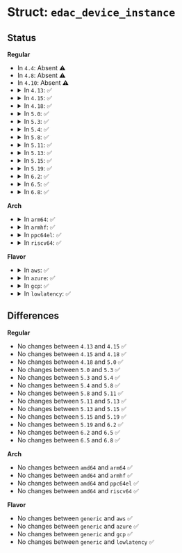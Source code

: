 # Struct: <code>edac_device_instance</code>

## Status
<b>Regular</b>
<ul>
<li>
In <code>4.4</code>: Absent ⚠️
</li>
<li>
In <code>4.8</code>: Absent ⚠️
</li>
<li>
In <code>4.10</code>: Absent ⚠️
</li>
<li>
<details>
<summary>In <code>4.13</code>: ✅</summary>

```c
struct edac_device_instance {
    struct edac_device_ctl_info *ctl;
    char name[35];
    struct edac_device_counter counters;
    u32 nr_blocks;
    struct edac_device_block *blocks;
    struct kobject kobj;
};
```
</details>
</li>
<li>
<details>
<summary>In <code>4.15</code>: ✅</summary>

```c
struct edac_device_instance {
    struct edac_device_ctl_info *ctl;
    char name[35];
    struct edac_device_counter counters;
    u32 nr_blocks;
    struct edac_device_block *blocks;
    struct kobject kobj;
};
```
</details>
</li>
<li>
<details>
<summary>In <code>4.18</code>: ✅</summary>

```c
struct edac_device_instance {
    struct edac_device_ctl_info *ctl;
    char name[35];
    struct edac_device_counter counters;
    u32 nr_blocks;
    struct edac_device_block *blocks;
    struct kobject kobj;
};
```
</details>
</li>
<li>
<details>
<summary>In <code>5.0</code>: ✅</summary>

```c
struct edac_device_instance {
    struct edac_device_ctl_info *ctl;
    char name[35];
    struct edac_device_counter counters;
    u32 nr_blocks;
    struct edac_device_block *blocks;
    struct kobject kobj;
};
```
</details>
</li>
<li>
<details>
<summary>In <code>5.3</code>: ✅</summary>

```c
struct edac_device_instance {
    struct edac_device_ctl_info *ctl;
    char name[35];
    struct edac_device_counter counters;
    u32 nr_blocks;
    struct edac_device_block *blocks;
    struct kobject kobj;
};
```
</details>
</li>
<li>
<details>
<summary>In <code>5.4</code>: ✅</summary>

```c
struct edac_device_instance {
    struct edac_device_ctl_info *ctl;
    char name[35];
    struct edac_device_counter counters;
    u32 nr_blocks;
    struct edac_device_block *blocks;
    struct kobject kobj;
};
```
</details>
</li>
<li>
<details>
<summary>In <code>5.8</code>: ✅</summary>

```c
struct edac_device_instance {
    struct edac_device_ctl_info *ctl;
    char name[35];
    struct edac_device_counter counters;
    u32 nr_blocks;
    struct edac_device_block *blocks;
    struct kobject kobj;
};
```
</details>
</li>
<li>
<details>
<summary>In <code>5.11</code>: ✅</summary>

```c
struct edac_device_instance {
    struct edac_device_ctl_info *ctl;
    char name[35];
    struct edac_device_counter counters;
    u32 nr_blocks;
    struct edac_device_block *blocks;
    struct kobject kobj;
};
```
</details>
</li>
<li>
<details>
<summary>In <code>5.13</code>: ✅</summary>

```c
struct edac_device_instance {
    struct edac_device_ctl_info *ctl;
    char name[35];
    struct edac_device_counter counters;
    u32 nr_blocks;
    struct edac_device_block *blocks;
    struct kobject kobj;
};
```
</details>
</li>
<li>
<details>
<summary>In <code>5.15</code>: ✅</summary>

```c
struct edac_device_instance {
    struct edac_device_ctl_info *ctl;
    char name[35];
    struct edac_device_counter counters;
    u32 nr_blocks;
    struct edac_device_block *blocks;
    struct kobject kobj;
};
```
</details>
</li>
<li>
<details>
<summary>In <code>5.19</code>: ✅</summary>

```c
struct edac_device_instance {
    struct edac_device_ctl_info *ctl;
    char name[35];
    struct edac_device_counter counters;
    u32 nr_blocks;
    struct edac_device_block *blocks;
    struct kobject kobj;
};
```
</details>
</li>
<li>
<details>
<summary>In <code>6.2</code>: ✅</summary>

```c
struct edac_device_instance {
    struct edac_device_ctl_info *ctl;
    char name[35];
    struct edac_device_counter counters;
    u32 nr_blocks;
    struct edac_device_block *blocks;
    struct kobject kobj;
};
```
</details>
</li>
<li>
<details>
<summary>In <code>6.5</code>: ✅</summary>

```c
struct edac_device_instance {
    struct edac_device_ctl_info *ctl;
    char name[35];
    struct edac_device_counter counters;
    u32 nr_blocks;
    struct edac_device_block *blocks;
    struct kobject kobj;
};
```
</details>
</li>
<li>
<details>
<summary>In <code>6.8</code>: ✅</summary>

```c
struct edac_device_instance {
    struct edac_device_ctl_info *ctl;
    char name[35];
    struct edac_device_counter counters;
    u32 nr_blocks;
    struct edac_device_block *blocks;
    struct kobject kobj;
};
```
</details>
</li>
</ul>
<b>Arch</b>
<ul>
<li>
<details>
<summary>In <code>arm64</code>: ✅</summary>

```c
struct edac_device_instance {
    struct edac_device_ctl_info *ctl;
    char name[35];
    struct edac_device_counter counters;
    u32 nr_blocks;
    struct edac_device_block *blocks;
    struct kobject kobj;
};
```
</details>
</li>
<li>
<details>
<summary>In <code>armhf</code>: ✅</summary>

```c
struct edac_device_instance {
    struct edac_device_ctl_info *ctl;
    char name[35];
    struct edac_device_counter counters;
    u32 nr_blocks;
    struct edac_device_block *blocks;
    struct kobject kobj;
};
```
</details>
</li>
<li>
<details>
<summary>In <code>ppc64el</code>: ✅</summary>

```c
struct edac_device_instance {
    struct edac_device_ctl_info *ctl;
    char name[35];
    struct edac_device_counter counters;
    u32 nr_blocks;
    struct edac_device_block *blocks;
    struct kobject kobj;
};
```
</details>
</li>
<li>
<details>
<summary>In <code>riscv64</code>: ✅</summary>

```c
struct edac_device_instance {
    struct edac_device_ctl_info *ctl;
    char name[35];
    struct edac_device_counter counters;
    u32 nr_blocks;
    struct edac_device_block *blocks;
    struct kobject kobj;
};
```
</details>
</li>
</ul>
<b>Flavor</b>
<ul>
<li>
<details>
<summary>In <code>aws</code>: ✅</summary>

```c
struct edac_device_instance {
    struct edac_device_ctl_info *ctl;
    char name[35];
    struct edac_device_counter counters;
    u32 nr_blocks;
    struct edac_device_block *blocks;
    struct kobject kobj;
};
```
</details>
</li>
<li>
<details>
<summary>In <code>azure</code>: ✅</summary>

```c
struct edac_device_instance {
    struct edac_device_ctl_info *ctl;
    char name[35];
    struct edac_device_counter counters;
    u32 nr_blocks;
    struct edac_device_block *blocks;
    struct kobject kobj;
};
```
</details>
</li>
<li>
<details>
<summary>In <code>gcp</code>: ✅</summary>

```c
struct edac_device_instance {
    struct edac_device_ctl_info *ctl;
    char name[35];
    struct edac_device_counter counters;
    u32 nr_blocks;
    struct edac_device_block *blocks;
    struct kobject kobj;
};
```
</details>
</li>
<li>
<details>
<summary>In <code>lowlatency</code>: ✅</summary>

```c
struct edac_device_instance {
    struct edac_device_ctl_info *ctl;
    char name[35];
    struct edac_device_counter counters;
    u32 nr_blocks;
    struct edac_device_block *blocks;
    struct kobject kobj;
};
```
</details>
</li>
</ul>

## Differences
<b>Regular</b>
<ul>
<li>
No changes between <code>4.13</code> and <code>4.15</code> ✅
</li>
<li>
No changes between <code>4.15</code> and <code>4.18</code> ✅
</li>
<li>
No changes between <code>4.18</code> and <code>5.0</code> ✅
</li>
<li>
No changes between <code>5.0</code> and <code>5.3</code> ✅
</li>
<li>
No changes between <code>5.3</code> and <code>5.4</code> ✅
</li>
<li>
No changes between <code>5.4</code> and <code>5.8</code> ✅
</li>
<li>
No changes between <code>5.8</code> and <code>5.11</code> ✅
</li>
<li>
No changes between <code>5.11</code> and <code>5.13</code> ✅
</li>
<li>
No changes between <code>5.13</code> and <code>5.15</code> ✅
</li>
<li>
No changes between <code>5.15</code> and <code>5.19</code> ✅
</li>
<li>
No changes between <code>5.19</code> and <code>6.2</code> ✅
</li>
<li>
No changes between <code>6.2</code> and <code>6.5</code> ✅
</li>
<li>
No changes between <code>6.5</code> and <code>6.8</code> ✅
</li>
</ul>
<b>Arch</b>
<ul>
<li>
No changes between <code>amd64</code> and <code>arm64</code> ✅
</li>
<li>
No changes between <code>amd64</code> and <code>armhf</code> ✅
</li>
<li>
No changes between <code>amd64</code> and <code>ppc64el</code> ✅
</li>
<li>
No changes between <code>amd64</code> and <code>riscv64</code> ✅
</li>
</ul>
<b>Flavor</b>
<ul>
<li>
No changes between <code>generic</code> and <code>aws</code> ✅
</li>
<li>
No changes between <code>generic</code> and <code>azure</code> ✅
</li>
<li>
No changes between <code>generic</code> and <code>gcp</code> ✅
</li>
<li>
No changes between <code>generic</code> and <code>lowlatency</code> ✅
</li>
</ul>
